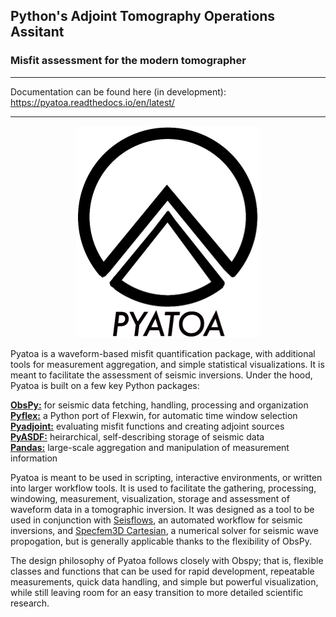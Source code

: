 ## Python's Adjoint Tomography Operations Assitant  
### Misfit assessment for the modern tomographer

---
Documentation can be found here (in development): https://pyatoa.readthedocs.io/en/latest/

---
<p align="center">
  <img src="pyatoa/docs/pyatoa_logo.png" />
</p>

Pyatoa is a waveform-based misfit quantification package, with additional tools for measurement aggregation, and simple statistical visualizations. It is meant to facilitate the assessment of seismic inversions. Under the hood, Pyatoa is built on a few key Python packages:

**[ObsPy:](https://github.com/obspy/obspy/wiki)** for seismic data fetching, handling, processing and organization    
**[Pyflex:](https://krischer.github.io/pyflex/)** a Python port of Flexwin, for automatic time window selection  
**[Pyadjoint:](http://krischer.github.io/pyadjoint/)** evaluating misfit functions and creating adjoint sources  
**[PyASDF:](https://seismicdata.github.io/pyasdf/)** heirarchical, self-describing storage of seismic data  
**[Pandas:](https://pandas.pydata.org/)** large-scale aggregation and manipulation of measurement information

Pyatoa is meant to be used in scripting, interactive environments, or written into larger workflow tools. It is used to facilitate the gathering, processing, windowing, measurement, visualization, storage and assessment of waveform data in a tomographic inversion. It was designed as a tool to be used in conjunction with [Seisflows](https://github.com/rmodrak/seisflows), an automated workflow for seismic inversions, and [Specfem3D Cartesian](https://geodynamics.org/cig/software/specfem3d/), a numerical solver for seismic wave propogation, but is generally applicable thanks to the flexibility of ObsPy.

The design philosophy of Pyatoa follows closely with Obspy; that is, flexible classes and functions that can be used for rapid development, repeatable measurements, quick data handling, and simple but powerful visualization, while still leaving room for an easy transition to more detailed scientific research. 

